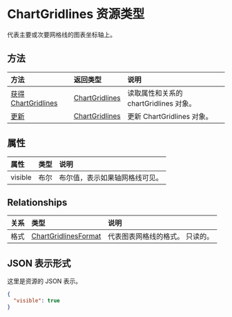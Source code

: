 # <a name="chartgridlines-resource-type"></a>ChartGridlines 资源类型

代表主要或次要网格线的图表坐标轴上。


## <a name="methods"></a>方法

| 方法           | 返回类型    |说明|
|:---------------|:--------|:----------|
|[获得 ChartGridlines](../api/chartgridlines_get.md) | [ChartGridlines](chartgridlines.md) |读取属性和关系的 chartGridlines 对象。|
|[更新](../api/chartgridlines_update.md) | [ChartGridlines](chartgridlines.md)    |更新 ChartGridlines 对象。 |

## <a name="properties"></a>属性
| 属性     | 类型   |说明|
|:---------------|:--------|:----------|
|visible|布尔|布尔值，表示如果轴网格线可见。|

## <a name="relationships"></a>Relationships
| 关系 | 类型   |说明|
|:---------------|:--------|:----------|
|格式|[ChartGridlinesFormat](chartgridlinesformat.md)|代表图表网格线的格式。 只读的。|

## <a name="json-representation"></a>JSON 表示形式

这里是资源的 JSON 表示。

<!-- {
  "blockType": "resource",
  "optionalProperties": [

  ],
  "@odata.type": "microsoft.graph.chartGridLines"
}-->

```json
{
  "visible": true
}

```

<!-- uuid: 8fcb5dbc-d5aa-4681-8e31-b001d5168d79
2015-10-25 14:57:30 UTC -->
<!-- {
  "type": "#page.annotation",
  "description": "ChartGridlines resource",
  "keywords": "",
  "section": "documentation",
  "tocPath": ""
}-->
